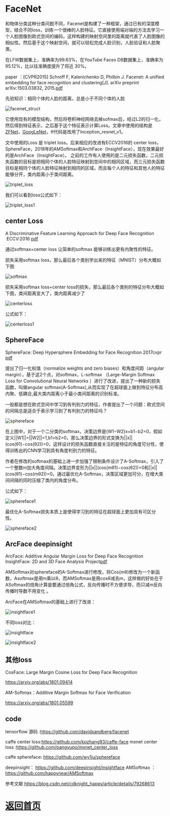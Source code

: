 
# FaceNet

和物体分类这种分类问题不同，Facenet是构建了一种框架，通过已有的深度模型，结合不同loss，训练一个很棒的人脸特征。它直接使用端对端的方法去学习一个人脸图像到欧式空间的编码，这样构建的映射空间里的距离就代表了人脸图像的相似性。然后基于这个映射空间，就可以轻松完成人脸识别，人脸验证和人脸聚类。



在LFW数据集上，准确率为99.63%，在YouTube Faces DB数据集上，准确率为95.12%，比以往准确度提升了将近 30%。 

paper ：[CVPR2015] Schroff F, Kalenichenko D, Philbin J. Facenet: A unified embedding for face recognition and clustering[J]. arXiv preprint arXiv:1503.03832, 2015.[pdf](https://arxiv.org/pdf/1503.03832.pdf) 


先验知识：相同个体的人脸的距离，总是小于不同个体的人脸


![facenet_struct](https://github.com/weslynn/graphic-deep-neural-network/blob/master/otherpic/facepic/facenet_struct.png)

它使用现有的模型结构，然后将卷积神经网络去掉sofmax后，经过L2的归一化，然后得到特征表示，之后基于这个特征表示计算Loss。文章中使用的结构是[ZFNet](https://github.com/weslynn/graphic-deep-neural-network/blob/master/object%20classification%20%E7%89%A9%E4%BD%93%E5%88%86%E7%B1%BB/AlexNet.md)，[GoogLeNet](https://github.com/weslynn/graphic-deep-neural-network/blob/master/object%20classification%20%E7%89%A9%E4%BD%93%E5%88%86%E7%B1%BB/GoogLeNet.md)，tf代码是改用了Inception_resnet_v1。

文中使用的Loss 是 triplet loss。后来相应的改进有ECCV2016的 center loss，SphereFace，2018年的AMSoftmax和ArchFace（InsightFace），现在效果最好的是ArchFace（InsightFace）。
之前的工作有人使用的是二元损失函数，二元损失函数的目标是把相同个体的人脸特征映射到空间中的相同区域，而三元损失函数目标是相同个体的人脸特征映射到相同的区域，而且每个人的特征和其他人的特征能够分开，类内距离小于类间距离。 

![triplet_loss](https://github.com/weslynn/graphic-deep-neural-network/blob/master/otherpic/facepic/tripleloss.png)

我们可以看到loss公式如下：

![triplet_loss1](https://github.com/weslynn/graphic-deep-neural-network/blob/master/otherpic/facepic/tripleloss1.png)

## center Loss 

A Discriminative Feature Learning Approach for Deep Face Recognition  ECCV:2016 [pdf](http://ydwen.github.io/papers/WenECCV16.pdf)

通过softmax+center loss 让简单的softmax 能够训练出更有内聚性的特征。

损失采用softmax loss，那么最后各个类别学出来的特征（MNIST）分布大概如下图

![softmax](https://github.com/weslynn/graphic-deep-neural-network/blob/master/otherpic/facepic/softmax.png)

损失采用softmax loss+center loss的损失，那么最后各个类别的特征分布大概如下图，类间距离变大了，类内距离减少了

![centerloss](https://github.com/weslynn/graphic-deep-neural-network/blob/master/otherpic/facepic/centerloss.png)

公式如下：

![centerloss1](https://github.com/weslynn/graphic-deep-neural-network/blob/master/otherpic/facepic/centerloss1.png)


## SphereFace
SphereFace: Deep Hypersphere Embedding for Face Recognition 2017cvpr
[pdf](https://arxiv.org/pdf/1704.08063.pdf)

提出了归一化权值（normalize weights and zero biases）和角度间距（angular margin），基于这2个点，对softmax，L-softmax （Large-Margin Softmax Loss for Convolutional Neural Networks ）进行了改进，提出了一种新的损失函数，叫做angular softmax(A-Softmax),从而实现了在超球面上做到特征分布高内聚、低耦合,最大类内距离小于最小类间距离的识别标准。

一般都是想在欧式空间中学习到有判别力的特征，作者提出了一个问题：欧式空间的间隔总是适合于表示学习到了有判别力的特征吗？ 



![sphereface](https://github.com/weslynn/graphic-deep-neural-network/blob/master/otherpic/facepic/sphereface.png)

在上图中，对于一个二分类的softmax，决策边界是(W1−W2)x+b1−b2=0，假如定义||W1||=||W2||=1,b1=b2=0，那么决策边界的形式变换为||x||(cos(θ1)−cos(θ2))=0，这样设计的损失函数直接关注的是特征的角度可分性，使得训练出的CNN学习到具有角度判别力的特征。

作者在修改的softmax的基础上进一步加强了限制条件设计了A-Softmax，引入了一个整数m加大角度间隔。决策边界变形为||x||(cos(mθ1)−cos(θ2))=0和||x||(cos(θ1)−cos(mθ2))=0。通过最优化A-Softmax，决策区域更加可分，在增大类间间隔的同时压缩了类内的角度分布。


公式如下：

![sphereface1](https://github.com/weslynn/graphic-deep-neural-network/blob/master/otherpic/facepic/sphereface1.png)

最优化A-Softmax损失本质上是使得学习到的特征在超球面上更加具有可区分性。


![sphereface2](https://github.com/weslynn/graphic-deep-neural-network/blob/master/otherpic/facepic/sphereface2.png)

## ArcFace deepinsight


ArcFace: Additive Angular Margin Loss for Deep Face Recognition
InsightFace: 2D and 3D Face Analysis Project[pdf](https://arxiv.org/pdf/1801.07698.pdf) 

AMSoftmax对sphereface的A-Softmax进行修改，将Cos(mθ)修改为一个新函数，Asoftmax是用m乘以θ，而AMSoftmax是用cosθ减去m，这样做的好处在于ASoftmax的倍角计算是要通过倍角公式，反向传播时不方便求导，而只减m反向传播时导数不用变化
。

ArcFace在AMSoftmax的基础上进行了改进：

![insightface1](https://github.com/weslynn/graphic-deep-neural-network/blob/master/otherpic/facepic/insightface1.png)

不同loss对比：

![insightface](https://github.com/weslynn/graphic-deep-neural-network/blob/master/otherpic/facepic/insightface.png)

![insightface2](https://github.com/weslynn/graphic-deep-neural-network/blob/master/otherpic/facepic/insightface2.png)

## 其他loss

CosFace: Large Margin Cosine Loss for Deep Face Recognition

https://arxiv.org/abs/1801.09414

AM-Softmax：Additive Margin Softmax for Face Verification

https://arxiv.org/abs/1801.05599




## code
 tensorflow 源码 :https://github.com/davidsandberg/facenet

 caffe center loss:https://github.com/kpzhang93/caffe-face
 mxnet center loss :https://github.com/pangyupo/mxnet_center_loss
 
 caffe sphereface:  https://github.com/wy1iu/sphereface

 deepinsight： https://github.com/deepinsight/insightface
 AMSoftmax ：https://github.com/happynear/AMSoftmax


参考文献 https://blog.csdn.net/cdknight_happy/article/details/79268613


# [返回首页](https://github.com/weslynn/graphic-deep-neural-network/)